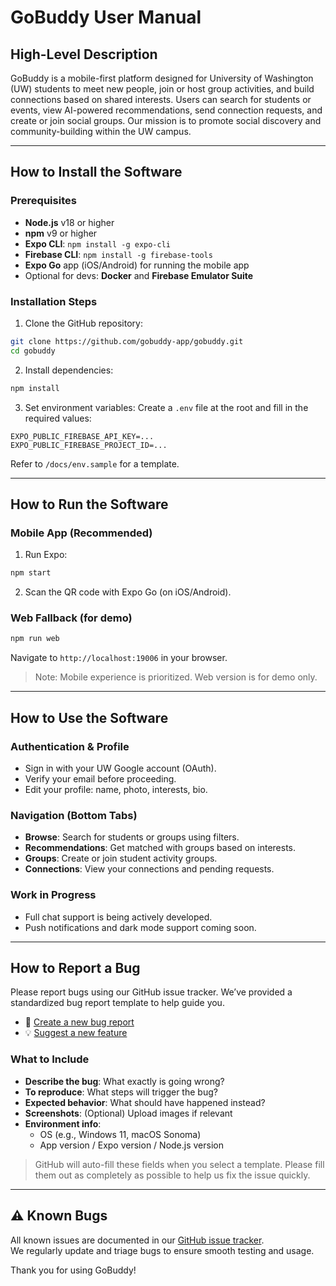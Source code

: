 # GoBuddy User Manual

## High-Level Description

GoBuddy is a mobile-first platform designed for University of Washington (UW) students to meet new people, join or host group activities, and build connections based on shared interests. Users can search for students or events, view AI-powered recommendations, send connection requests, and create or join social groups. Our mission is to promote social discovery and community-building within the UW campus.

---

## How to Install the Software

### Prerequisites

* **Node.js** v18 or higher
* **npm** v9 or higher
* **Expo CLI**: `npm install -g expo-cli`
* **Firebase CLI**: `npm install -g firebase-tools`
* **Expo Go** app (iOS/Android) for running the mobile app
* Optional for devs: **Docker** and **Firebase Emulator Suite**

### Installation Steps

1. Clone the GitHub repository:

```bash
git clone https://github.com/gobuddy-app/gobuddy.git
cd gobuddy
```

2. Install dependencies:

```bash
npm install
```

3. Set environment variables:
   Create a `.env` file at the root and fill in the required values:

```env
EXPO_PUBLIC_FIREBASE_API_KEY=...
EXPO_PUBLIC_FIREBASE_PROJECT_ID=...
```

Refer to `/docs/env.sample` for a template.

---

## How to Run the Software

### Mobile App (Recommended)

1. Run Expo:

```bash
npm start
```

2. Scan the QR code with Expo Go (on iOS/Android).

### Web Fallback (for demo)

```bash
npm run web
```

Navigate to `http://localhost:19006` in your browser.

> Note: Mobile experience is prioritized. Web version is for demo only.

---

## How to Use the Software

### Authentication & Profile

* Sign in with your UW Google account (OAuth).
* Verify your email before proceeding.
* Edit your profile: name, photo, interests, bio.

### Navigation (Bottom Tabs)

* **Browse**: Search for students or groups using filters.
* **Recommendations**: Get matched with groups based on interests.
* **Groups**: Create or join student activity groups.
* **Connections**: View your connections and pending requests.

### Work in Progress

* Full chat support is being actively developed.
* Push notifications and dark mode support coming soon.

---

## How to Report a Bug

Please report bugs using our GitHub issue tracker. We’ve provided a standardized bug report template to help guide you.

- 🐞 [Create a new bug report](https://github.com/Ashuchamp/CSE403-GoBuddy/issues/new?assignees=&labels=bug&template=bug_report.md&title=Bug%3A+)
- 💡 [Suggest a new feature](https://github.com/Ashuchamp/CSE403-GoBuddy/issues/new?assignees=&labels=enhancement&template=feature_request.md&title=Feature+Request%3A+)
### What to Include

- **Describe the bug**: What exactly is going wrong?
- **To reproduce**: What steps will trigger the bug?
- **Expected behavior**: What should have happened instead?
- **Screenshots**: (Optional) Upload images if relevant
- **Environment info**:
  - OS (e.g., Windows 11, macOS Sonoma)
  - App version / Expo version / Node.js version

> GitHub will auto-fill these fields when you select a template. Please fill them out as completely as possible to help us fix the issue quickly.
---
## ⚠ Known Bugs
All known issues are documented in our [GitHub issue tracker](https://github.com/Ashuchamp/CSE403-GoBuddy/issues?q=label%3Abug).  
We regularly update and triage bugs to ensure smooth testing and usage.

Thank you for using GoBuddy!

